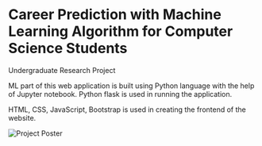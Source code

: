 # Career Prediction with Machine Learning Algorithm for Computer Science Students
Undergraduate Research Project

ML part of this web application is built using Python language with the help of Jupyter notebook.
Python flask is used in running the application.

HTML, CSS, JavaScript, Bootstrap is used in creating the frontend of the website.

![Project Poster](https://github.com/ChaminduEranda/Career-Prediction-With-Machine-Leanring/assets/97108241/71cf31a5-0671-44b0-848c-2dce7fa0c82c)
